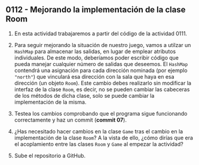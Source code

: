 ##  0112 - Mejorando la implementación de la clase Room

1. En esta actividad trabajaremos a partir del código de la actividad 0111.

2. Para seguir mejorando la situación de nuestro juego, vamos a utilzar un `HashMap` para almacenar las salidas, en lugar de emplear atributos individuales. De este modo, deberíamos poder escribir código que pueda manejar cualquier número de salidas que deseemos. El `HashMap` contendrá una asignación para cada dirección nominada (por ejemplo `"north"`) que vinculará esa dirección con la sala que haya en esa dirección (un objeto `Room`). Este cambio debes realizarlo sin modificar la interfaz de la clase `Room`, es decir, no se pueden cambiar las cabeceras de los métodos de dicha clase, solo se puede cambiar la implementación de la misma.

3. Testea los cambios comprobando que el programa sigue funcionando correctamente y haz un commit (**commit 07**).

4. ¿Has necesitado hacer cambios en la clase `Game` tras el cambio en la implementación de la clase `Room`? A la vista de ello, ¿cómo dirías que era el acoplamiento entre las clases `Room` y `Game` al empezar la actividad?

5. Sube el repositorio a GitHub.
